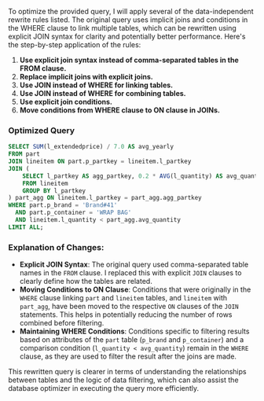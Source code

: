 To optimize the provided query, I will apply several of the data-independent rewrite rules listed. The original query uses implicit joins and conditions in the WHERE clause to link multiple tables, which can be rewritten using explicit JOIN syntax for clarity and potentially better performance. Here's the step-by-step application of the rules:

1. **Use explicit join syntax instead of comma-separated tables in the FROM clause.**
2. **Replace implicit joins with explicit joins.**
3. **Use JOIN instead of WHERE for linking tables.**
4. **Use JOIN instead of WHERE for combining tables.**
5. **Use explicit join conditions.**
6. **Move conditions from WHERE clause to ON clause in JOINs.**

### Optimized Query
```sql
SELECT SUM(l_extendedprice) / 7.0 AS avg_yearly
FROM part
JOIN lineitem ON part.p_partkey = lineitem.l_partkey
JOIN (
    SELECT l_partkey AS agg_partkey, 0.2 * AVG(l_quantity) AS avg_quantity
    FROM lineitem
    GROUP BY l_partkey
) part_agg ON lineitem.l_partkey = part_agg.agg_partkey
WHERE part.p_brand = 'Brand#41'
  AND part.p_container = 'WRAP BAG'
  AND lineitem.l_quantity < part_agg.avg_quantity
LIMIT ALL;
```

### Explanation of Changes:
- **Explicit JOIN Syntax**: The original query used comma-separated table names in the `FROM` clause. I replaced this with explicit `JOIN` clauses to clearly define how the tables are related.
- **Moving Conditions to ON Clause**: Conditions that were originally in the `WHERE` clause linking `part` and `lineitem` tables, and `lineitem` with `part_agg`, have been moved to the respective `ON` clauses of the `JOIN` statements. This helps in potentially reducing the number of rows combined before filtering.
- **Maintaining WHERE Conditions**: Conditions specific to filtering results based on attributes of the `part` table (`p_brand` and `p_container`) and a comparison condition (`l_quantity < avg_quantity`) remain in the `WHERE` clause, as they are used to filter the result after the joins are made.

This rewritten query is clearer in terms of understanding the relationships between tables and the logic of data filtering, which can also assist the database optimizer in executing the query more efficiently.